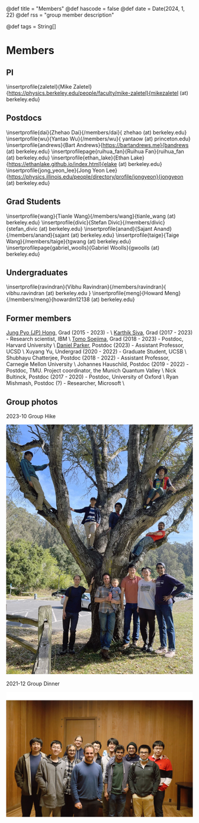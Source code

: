 @def title = "Members"
@def hascode = false
@def date = Date(2024, 1, 22)
@def rss = "group member description"

@def tags = String[]

# Members

## PI

\insertprofile{zaletel}{Mike Zaletel}{https://physics.berkeley.edu/people/faculty/mike-zaletel}{mikezaletel (at) berkeley.edu}

## Postdocs

\insertprofile{dai}{Zhehao Dai}{/members/dai}{ zhehao (at) berkeley.edu}
\insertprofile{wu}{Yantao Wu}{/members/wu}{ yantaow (at) princeton.edu}
\insertprofile{andrews}{Bart Andrews}{https://bartandrews.me}{bandrews (at) berkeley.edu}
\insertprofilepage{ruihua_fan}{Ruihua Fan}{ruihua_fan (at) berkeley.edu}
\insertprofile{ethan_lake}{Ethan Lake}{https://ethanlake.github.io/index.html}{elake (at) berkeley.edu}
\insertprofile{jong_yeon_lee}{Jong Yeon Lee}{https://physics.illinois.edu/people/directory/profile/jongyeon}{jongyeon (at) berkeley.edu}

## Grad Students

\insertprofile{wang}{Tianle Wang}{/members/wang}{tianle_wang (at) berkeley.edu}
\insertprofile{divic}{Stefan Divic}{/members/divic}{stefan_divic (at) berkeley.edu}
\insertprofile{anand}{Sajant Anand}{/members/anand}{sajant (at) berkeley.edu}
\insertprofile{taige}{Taige Wang}{/members/taige}{tgwang (at) berkeley.edu}
\insertprofilepage{gabriel_woolls}{Gabriel Woolls}{gwoolls (at) berkeley.edu}

## Undergraduates

\insertprofile{ravindran}{Vibhu Ravindran}{/members/ravindran}{ vibhu.ravindran (at) berkeley.edu }
\insertprofile{meng}{Howard Meng}{/members/meng}{howardm12138 (at) berkeley.edu}

## Former members

<!---
[link to xyz mini-website?](/members/xyz)
-->
[Jung Pyo (JP) Hong](/members/hong), Grad (2015 - 2023) - \\
[Karthik Siva](https://ksksks1.github.io/), Grad (2017 - 2023) - Research scientist, IBM \\
[Tomo Soejima](https://tomohiro-soejima.github.io/), Grad (2018 - 2023) - Postdoc, Harvard University \\
[Daniel Parker](https://danielericparker.github.io/), Postdoc (2023) - Assistant Professor, UCSD \\
Xuyang Yu, Undergrad (2020 - 2022) - Graduate Student, UCSB \\
Shubhayu Chatterjee, Postdoc (2018 - 2022) - Assistant Professor, Carnegie Mellon University \\
Johannes Hauschild, Postdoc (2019 - 2022) - Postdoc, TMU. Project coordinator, the Munich Quantum Valley \\
Nick Bultinck, Postdoc (2017 - 2020) - Postdoc, University of Oxford \\
Ryan Mishmash, Postdoc (?) - Researcher, Microsoft \\

## Group photos

2023-10 Group Hike

![2023-10-31](/assets/group_photo_103123.jpg)

2021-12 Group Dinner

![2021-12-13](/assets/group_photo_121321.jpg)

